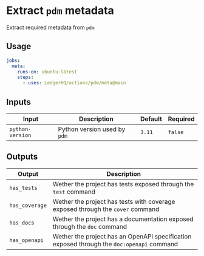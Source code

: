 # Extract `pdm` metadata

Extract required metadata from `pdm`

## Usage

```yaml
jobs:
  meta:
    runs-on: ubuntu-latest
    steps:
      - uses: LedgerHQ/actions/pdm/meta@main
```

## Inputs

| Input | Description | Default | Required |
|-------|-------------|---------|----------|
| `python-version` | Python version used by `pdm` | `3.11` | `false` |


## Outputs

| Output | Description |
|--------|-------------|
| `has_tests` | Wether the project has tests exposed through the `test` command |
| `has_coverage` | Wether the project has tests with coverage exposed through the `cover` command |
| `has_docs` | Wether the project has a documentation exposed through the `doc` command |
| `has_openapi` | Wether the project has an OpenAPI specification exposed through the `doc:openapi` command |


